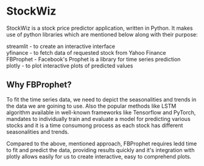 # StockWiz
StockWiz is a stock price predictor application, written in Python.
It makes use of python libraries which are mentioned below along with their purpose:

streamlit - to create an interactive interface <br />
yfinance - to fetch data of requested stock from Yahoo Finance <br />
FBProphet - Facebook's Prophet is a library for time series prediction <br />
plotly - to plot interactive plots of predicted values <br />

## Why FBProphet?

To fit the time series data, we need to depict the seasonalities and trends in the data we are goining to use. Also the popular methods like LSTM algorithm available in well-known frameworks like Tensorflow and PyTorch, mandates to individually train and evaluate a model for predicting various stocks and it is a time consumong process as each stock has different seasonalities and trends. <br />

Compared to the above, mentioned approach, FBProphet requires ledd time to fit and predict the data, providing results quickly and it's integration with plotly allows easily for us to create interactive, easy to comprehend plots.

